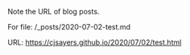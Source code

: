 Note the URL of blog posts. 

For file:
/_posts/2020-07-02-test.md

URL:
https://cjsayers.github.io/2020/07/02/test.html
